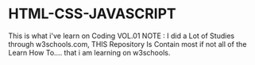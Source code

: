 # HTML-CSS-JAVASCRIPT
 This is what i've learn on Coding VOL.01 
 NOTE : I did a Lot of Studies through w3schools.com, THIS Repository Is Contain most if not all of the Learn How To.... that i am learning on w3schools.  
